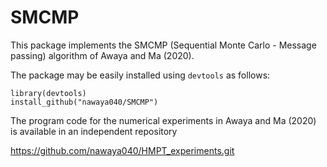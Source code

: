 # SMCMP

This package implements the SMCMP (Sequential Monte Carlo - Message passing) algorithm of Awaya and Ma (2020).

The package may be easily installed using `devtools` as follows:

```
library(devtools)
install_github("nawaya040/SMCMP")
```

The program code for the numerical experiments in Awaya and Ma (2020) is available in an independent repository

https://github.com/nawaya040/HMPT_experiments.git
